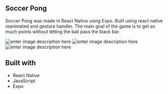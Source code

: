 ## Soccer Pong 

Soccer Pong was made in React Native using Expo. Built using react native reanimated and gesture handler. 
The main goal of the game is to get as much points without letting the ball pass the black bar.

![enter image description here](https://i.imgur.com/2IGTX6E.png)
![enter image description here](https://i.imgur.com/YSO8egM.png)
![enter image description here](https://i.imgur.com/qTU7EnO.png)


## Built with
- React Native
- JavaScript
- Expo
